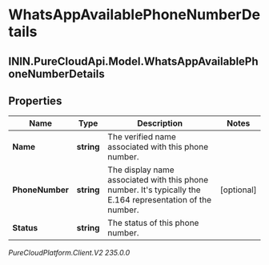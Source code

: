 # WhatsAppAvailablePhoneNumberDetails

## ININ.PureCloudApi.Model.WhatsAppAvailablePhoneNumberDetails

## Properties

|Name | Type | Description | Notes|
|------------ | ------------- | ------------- | -------------|
| **Name** | **string** | The verified name associated with this phone number. | |
| **PhoneNumber** | **string** | The display name associated with this phone number. It&#39;s typically the E.164 representation of the number. | [optional] |
| **Status** | **string** | The status of this phone number. | |



_PureCloudPlatform.Client.V2 235.0.0_
